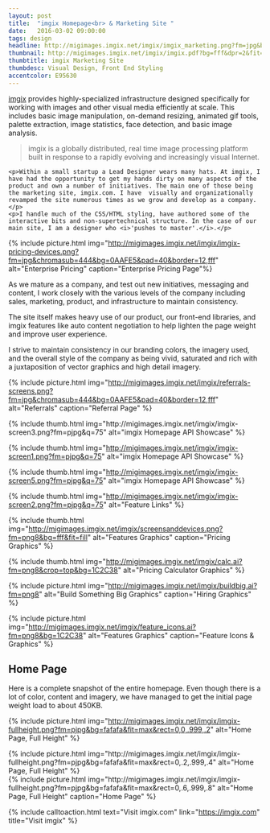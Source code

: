 ```yaml
---
layout: post
title:  "imgix Homepage<br> & Marketing Site "
date:   2016-03-02 09:00:00
tags: design
headline: http://migimages.imgix.net/imgix/imgix_marketing.png?fm=jpg&bg=fafafa&chromasub=444
thumbnail: http://migimages.imgix.net/imgix/imgix.pdf?bg=fff&dpr=2&fit=crop&fm=png8&page=1&h=320&w=320&fm=png8&colorquant=50&pad=8&bg=fff
thumbtitle: imgix Marketing Site
thumbdesc: Visual Design, Front End Styling
accentcolor: E95630
---
```


<section>
	<p><a href="https://imgix.com" target="_blank">imgix</a> provides highly-specialized infrastructure designed specifically for working with images and other visual media efficiently at scale. This includes basic image manipulation, on-demand resizing, animated gif tools, palette extraction, image statistics, face detection, and basic image analysis.</p>

<blockquote>imgix is a globally distributed, real time image processing platform built in response to a rapidly evolving and increasingly visual Internet.
</blockquote>

	<p>Within a small startup a Lead Designer wears many hats. At imgix, I have had the opportunity to get my hands dirty on many aspects of the product and own a number of initiatives. The main one of those being the marketing site, imgix.com. I have  visually and organizationally revamped the site numerous times as we grow and develop as a company.</p>
	<p>I handle much of the CSS/HTML styling, have authored some of the interactive bits and non-supertechnical structure. In the case of our main site, I am a designer who <i>'pushes to master'.</i>.</p>
</section>


{% include picture.html img="http://migimages.imgix.net/imgix/imgix-pricing-devices.png?fm=jpg&chromasub=444&bg=0AAFE5&pad=40&border=12,fff" alt="Enterprise Pricing" caption="Enterprise Pricing Page"%}

<section>
	<p>As we mature as a company, and test out new initiatives, messaging and content, I work closely with the various levels of the company including sales, marketing, product, and infrastructure to maintain consistency.</p>
	<p>The site itself makes heavy use of our product, our front-end libraries, and imgix features like auto content negotiation to help lighten the page weight and improve user experience.</p>
	<p>I strive to maintain consistency in our branding colors, the imagery used, and the overall style of the company as being vivid, saturated and rich with a juxtaposition of vector graphics and high detail imagery.</p>
</section>




{% include picture.html img="http://migimages.imgix.net/imgix/referrals-screens.png?fm=jpg&chromasub=444&bg=0AAFE5&pad=40&border=12,fff" alt="Referrals" caption="Referral Page" %}

<section class="thumblist">
{% include thumb.html img="http://migimages.imgix.net/imgix/imgix-screen3.png?fm=pjpg&q=75" alt="imgix Homepage API Showcase" %}

{% include thumb.html img="http://migimages.imgix.net/imgix/imgix-screen1.png?fm=pjpg&q=75" alt="imgix Homepage API Showcase" %}

{% include thumb.html img="http://migimages.imgix.net/imgix/imgix-screen5.png?fm=pjpg&q=75" alt="imgix Homepage API Showcase" %}

{% include thumb.html img="http://migimages.imgix.net/imgix/imgix-screen2.png?fm=pjpg&q=75" alt="Feature Links" %}

{% include thumb.html img="http://migimages.imgix.net/imgix/screensanddevices.png?fm=png8&bg=fff&fit=fill" alt="Features Graphics" caption="Pricing Graphics" %}

<!-- {% include thumb.html img="http://migimages.imgix.net/imgix/imgix-screen7.png?fm=pjpg&q=75&bg=fff&fit=fill&border=4,fff&rect=0,0.5,.999,.999" alt="imgix Homepage" %} -->

{% include thumb.html img="http://migimages.imgix.net/imgix/calc.ai?fm=png8&crop=top&bg=1C2C38" alt="Pricing Calculator Graphics" %}

</section>

{% include picture.html img="http://migimages.imgix.net/imgix/buildbig.ai?fm=png8" alt="Build Something Big Graphics" caption="Hiring Graphics" %}

{% include picture.html img="http://migimages.imgix.net/imgix/feature_icons.ai?fm=png8&bg=1C2C38" alt="Features Graphics" caption="Feature Icons & Graphics" %}

<section>
<h2>Home Page</h2>
<p>Here is a complete snapshot of the entire homepage. Even though there is a lot of color, content and imagery, we have managed to get the initial page weight load to about 450KB.</p>
</section>

{% include picture.html img="http://migimages.imgix.net/imgix/imgix-fullheight.png?fm=pjpg&bg=fafafa&fit=max&rect=0,0,.999,.2" alt="Home Page, Full Height"  %}
<div class="connector"></div>
{% include picture.html img="http://migimages.imgix.net/imgix/imgix-fullheight.png?fm=pjpg&bg=fafafa&fit=max&rect=0,.2,.999,.4" alt="Home Page, Full Height"  %}
<div class="connector"></div>
{% include picture.html img="http://migimages.imgix.net/imgix/imgix-fullheight.png?fm=pjpg&bg=fafafa&fit=max&rect=0,.6,.999,.8" alt="Home Page, Full Height" caption="Home Page" %}
<!-- 
<section>
<h2>Unsplash Case Study</h2>
<p>We have a number of case studies that we have been adding over the past few months. I wanted them to have a single narrative quality, and live with very rich, large images and a look that echoes both our brand and that of our customer.</p>
</section>

{% include picture.html img="http://migimages.imgix.net/imgix/casestudy00002.png?fm=pjpg&bg=fafafa&fit=max&rect=0,0,.9999,.245&auto=format" alt="Home Page, Full Height" %}
<div class="connector"></div>
{% include picture.html img="https://migimages.imgix.net/imgix/casestudy00002.png?q=45&dpr=2&w=960&rect=0,.245,.9999,.432&fit=max&bg=fafafa&fm=pjpg&auto=format" alt="Home Page, Full Height" %}
<div class="connector"></div>
{% include picture.html img="https://migimages.imgix.net/imgix/casestudy00002.png?q=45&dpr=2&w=960&rect=0,.8,.9999,.9999&fit=max&bg=fafafa&fm=pjpg&auto=format" alt="Home Page, Full Height" caption="Unsplash Case Study" %}
 -->

{% include calltoaction.html text="Visit imgix.com" link="https://imgix.com" title="Visit imgix" %}



<!-- {% include picture.html img="https://migimages.imgix.net/imgix/imgix.pdf?bg=0fff&chromasub=444&dpr=2&fit=clamp&fm=png8&colorquant=100&h=320&pad=80&page=3&q=40&bg=fafafa" alt="imgix Homepage"%} -->


